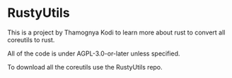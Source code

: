 # RustyUtils

This is a project by Thamognya Kodi to learn more about rust to convert all coreutils to rust.

All of the code is under AGPL-3.0-or-later unless specified.

To download all the coreutils use the RustyUtils repo.
